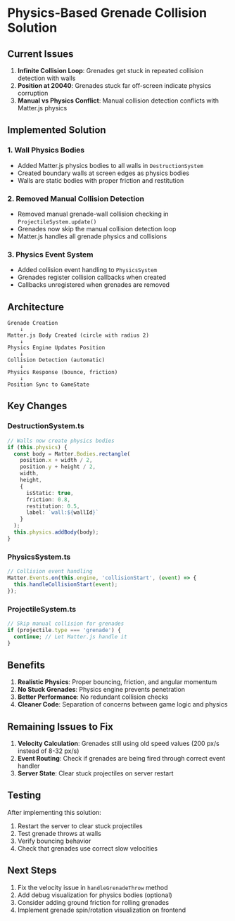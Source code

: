 # Physics-Based Grenade Collision Solution

## Current Issues

1. **Infinite Collision Loop**: Grenades get stuck in repeated collision detection with walls
2. **Position at 20040**: Grenades stuck far off-screen indicate physics corruption
3. **Manual vs Physics Conflict**: Manual collision detection conflicts with Matter.js physics

## Implemented Solution

### 1. Wall Physics Bodies
- Added Matter.js physics bodies to all walls in `DestructionSystem`
- Created boundary walls at screen edges as physics bodies
- Walls are static bodies with proper friction and restitution

### 2. Removed Manual Collision Detection
- Removed manual grenade-wall collision checking in `ProjectileSystem.update()`
- Grenades now skip the manual collision detection loop
- Matter.js handles all grenade physics and collisions

### 3. Physics Event System
- Added collision event handling to `PhysicsSystem`
- Grenades register collision callbacks when created
- Callbacks unregistered when grenades are removed

## Architecture

```
Grenade Creation
    ↓
Matter.js Body Created (circle with radius 2)
    ↓
Physics Engine Updates Position
    ↓
Collision Detection (automatic)
    ↓
Physics Response (bounce, friction)
    ↓
Position Sync to GameState
```

## Key Changes

### DestructionSystem.ts
```typescript
// Walls now create physics bodies
if (this.physics) {
  const body = Matter.Bodies.rectangle(
    position.x + width / 2,
    position.y + height / 2,
    width,
    height,
    {
      isStatic: true,
      friction: 0.8,
      restitution: 0.5,
      label: `wall:${wallId}`
    }
  );
  this.physics.addBody(body);
}
```

### PhysicsSystem.ts
```typescript
// Collision event handling
Matter.Events.on(this.engine, 'collisionStart', (event) => {
  this.handleCollisionStart(event);
});
```

### ProjectileSystem.ts
```typescript
// Skip manual collision for grenades
if (projectile.type === 'grenade') {
  continue; // Let Matter.js handle it
}
```

## Benefits

1. **Realistic Physics**: Proper bouncing, friction, and angular momentum
2. **No Stuck Grenades**: Physics engine prevents penetration
3. **Better Performance**: No redundant collision checks
4. **Cleaner Code**: Separation of concerns between game logic and physics

## Remaining Issues to Fix

1. **Velocity Calculation**: Grenades still using old speed values (200 px/s instead of 8-32 px/s)
2. **Event Routing**: Check if grenades are being fired through correct event handler
3. **Server State**: Clear stuck projectiles on server restart

## Testing

After implementing this solution:
1. Restart the server to clear stuck projectiles
2. Test grenade throws at walls
3. Verify bouncing behavior
4. Check that grenades use correct slow velocities

## Next Steps

1. Fix the velocity issue in `handleGrenadeThrow` method
2. Add debug visualization for physics bodies (optional)
3. Consider adding ground friction for rolling grenades
4. Implement grenade spin/rotation visualization on frontend 